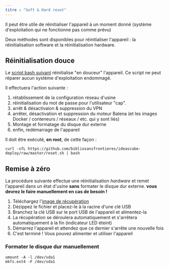 ```yaml
---
titre : "Soft & Hard reset"
---
```


Il peut être utile de réinitialiser l'appareil à un moment donné (système d'exploitation qui ne fonctionne pas comme prévu)

Deux méthodes sont disponibles pour réinitialiser l'appareil : la réinitialisation software et la réinitialisation hardware.

## Réinitialisation douce
Le [script bash suivant](https://github.com/bibliosansfrontieres/ideascube-deploy/raw/master/reset.sh) réinitialise "en douceur" l'appareil. Ce script ne peut réparer aucun système d'exploitation endommagé.

Il effectuera l'action suivante : 

1. rétablissement de la configuration réseau d'usine
2. réinitialisation du mot de passe pour l'utilisateur "cap".
3. arrêt & désactivaion & suppression du VPN
4. arrêter, désactivation et suppression du moteur Balena (et les images Docker / conteneurs / réseaux / etc. qui y sont liés)
5. Montage et formatage du disque dur externe
6. enfin, redémarrage de l'appareil

Il doit être exécuté, **en root**, de cette façon :
```
curl -sfL https://github.com/bibliosansfrontieres/ideascube-deploy/raw/master/reset.sh | bash
```

## Remise à zéro

La procédure suivante effectue une réinitialisation _hardware_ et remet l'appareil dans un état d'usine **sans** formater le disque dur externe. **vous devrez le faire manuellement en cas de besoin !**

1. Téléchargez l'[image de récupération](http://drop.bsf-intranet.org/clonezilla-live-RC-RC02.8_silent.zip)
2. Dézippez le fichier et placez-le à la racine d'une clé USB
3. Branchez la clé USB sur le port USB de l'appareil et alimentez-la
4. La récupération se déroulera automatiquement et s'arrêtera automatiquement à la fin (indicateur LED éteint)
5. Démarrez l'appareil et attendez que ce dernier s'arrête une nouvelle fois
6. C'est terminé ! Vous pouvez alimenter et utiliser l'appareil

### Formater le disque dur manuellement
```
umount -A -l /dev/sda1
mkfs.ext4 -F /dev/sda1
```
